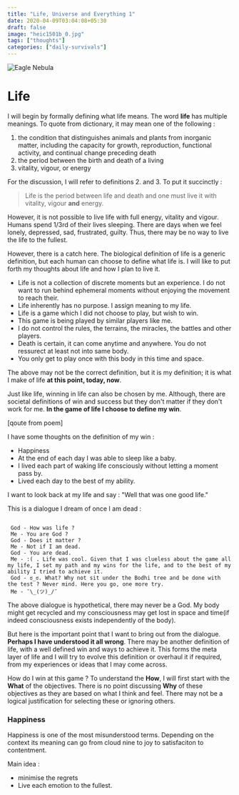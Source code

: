 ```yaml
---
title: "Life, Universe and Everything 1"
date: 2020-04-09T03:04:08+05:30
draft: false
image: "heic1501b_0.jpg"
tags: ["thoughts"]
categories: ["daily-survivals"]
---
```


![Eagle Nebula](https://www.nasa.gov/sites/default/files/thumbnails/image/heic1501b_0.jpg)

# Life

I will begin by formally defining what life means. The word **life** has multiple meanings. To quote from dictionary, it may mean one of the following : 

1. the condition that distinguishes animals and plants from inorganic matter, including the capacity for growth, reproduction, functional activity, and continual change preceding death
2. the period between the birth and death of a living
3. vitality, vigour, or energy

For the discussion, I will refer to definitions 2. and 3. To put it succinctly : 

> Life is the period between life and death and one must live it with vitality, vigour **and** energy. 

However, it is not possible to live life with full energy, vitality and vigour. Humans spend 1/3rd of their lives sleeping. There are days when we feel lonely, depressed, sad, frustrated, guilty. Thus, there may be no way to live the life to the fullest.

However, there is a catch here. The biological definition of life is a generic definition, but each human can choose to define what life is. I will like to put forth my thoughts about life and how I plan to live it.

- Life is not a collection of discrete moments but an experience. I do not want to run behind ephemeral moments without enjoying the movement to reach their.
- Life inherently has no purpose. I assign meaning to my life. 
- Life is a game which I did not choose to play, but wish to win.
- This game is being played by similar players like me.
- I do not control the rules, the terrains, the miracles, the battles and other players.
- Death is certain, it can come anytime and anywhere. You do not ressurect at least not into same body. 
- You only get to play once with this body in this time and space.

The above may not be the correct definition, but it is my definition; it is what I make of life **at this point, today, now**.

Just like life, winning in life can also be chosen by me. Although, there are societal definitions of win and success but they don't matter if they don't work for me. **In the game of life I choose to define my win**.

[qoute from poem]

I have some thoughts on the definition of my win : 
- Happiness 
- At the end of each day I was able to sleep like a baby.
- I lived each part of waking life consciously without letting a moment pass by. 
- Lived each day to the best of my ability.

I want to look back at my life and say : "Well that was one good life."

This is a dialogue I dream of once I am dead : 

```vim

 God - How was life ?
 Me - You are God ?
 God - Does it matter ?
 Me - Not if I am dead. 
 God - You are dead.
 Me - :( . Life was cool. Given that I was clueless about the game all my life, I set my path and my wins for the life, and to the best of my ability I tried to achieve it.
 God - ಠ_ಠ. What? Why not sit under the Bodhi tree and be done with the test ? Never mind. Here you go, one more try.
 Me - ¯\_(ツ)_/¯

```


The above dialogue is hypothetical, there may never be a God. My body might get recycled and my consciousness may get lost in space and time(if indeed consciousness exists independently of the body).

But here is the important point that I want to bring out from the dialogue. **Perhaps I have understood it all wrong**. There may be another definition of life, with a well defined win and ways to achieve it. This forms the meta layer of life and I will try to evolve this definition or overhaul it if required, from my experiences or ideas that I may come across.

How do I win at this game ? 
To understand the **How**, I will first start with the **What** of the objectives. There is no point discussing **Why** of these objectives as they are based on what I think and feel. There may not be a logical justification for selecting these or ignoring others. 

### Happiness

Happiness is one of the most misunderstood terms. Depending on the context its meaning can go from cloud nine to joy to satisfaciton to contentment. 

Main idea :
- minimise the regrets
- Live each emotion to the fullest.